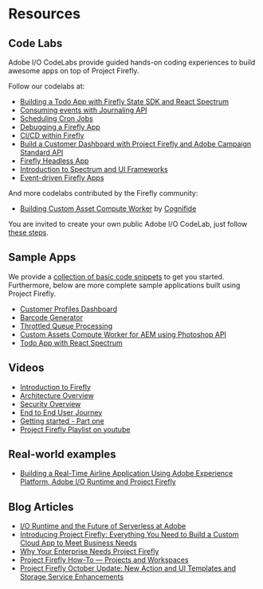 <Hero slots="heading"/>

# Resources

## Code Labs

Adobe I/O CodeLabs provide guided hands-on coding experiences to build awesome apps on top of Project Firefly.

Follow our codelabs at:
* [Building a Todo App with Firefly State SDK and React Spectrum](https://adobeio-codelabs-react-spectrum-crud-adobedocs.hlx.page/)
* [Consuming events with Journaling API](https://adobeio-codelabs-journaling-events-adobedocs.hlx.page/)
* [Scheduling Cron Jobs](https://adobeio-codelabs-alarms-adobedocs.project-helix.page/)
* [Debugging a Firefly App](https://adobeio-codelabs-debugging-adobedocs.project-helix.page/)
* [CI/CD within Firefly](https://adobeio-codelabs-ci-cd-adobedocs.project-helix.page/)
* [Build a Customer Dashboard with Project Firefly and Adobe Campaign Standard API](https://adobeio-codelabs-campaign-standard-adobedocs.project-helix.page/)
* [Firefly Headless App](https://adobeio-codelabs-barcode-adobedocs.project-helix.page/)
* [Introduction to Spectrum and UI Frameworks](https://adobeio-codelabs-spectrum-intro-adobedocs.project-helix.page/)
* [Event-driven Firefly Apps](https://adobeio-codelabs-custom-events-adobedocs.project-helix.page/)

And more codelabs contributed by the Firefly community:
* [Building Custom Asset Compute Worker](https://adobeio-asset-compute-labs-cognifide.project-helix.page/) by [Cognifide](https://www.cognifide.com)

You are invited to create your own public Adobe I/O CodeLab, just follow [these steps](https://adobeio-codelabs-howto-adobedocs.project-helix.page/).

## Sample Apps

We provide a [collection of basic code snippets](https://github.com/AdobeDocs/adobeio-samples-firefly-basics) to get you started. Furthermore, below are more complete sample applications built using Project Firefly.

* [Customer Profiles Dashboard](https://github.com/AdobeDocs/adobeio-samples-customers-dashboard)
* [Barcode Generator](https://github.com/AdobeDocs/adobeio-samples-barcode-generator)
* [Throttled Queue Processing](https://github.com/AdobeDocs/adobeio-samples-throttled-processing)
* [Custom Assets Compute Worker for AEM using Photoshop API](https://github.com/AdobeDocs/adobeio-samples-assets-compute-photoshop)
* [Todo App with React Spectrum](https://github.com/AdobeDocs/adobeio-samples-todoapp)

## Videos

* [Introduction to Firefly](https://youtu.be/mkgpeWbHrjA)
* [Architecture Overview](https://youtu.be/LbAVytUm94g)
* [Security Overview](https://youtu.be/CHPDtDejy6Q)
* [End to End User Journey](https://youtu.be/N_0MxSIoKDM)
* [Getting started - Part one](https://youtu.be/AwL0QRxH9JQ)
* [Project Firefly Playlist on youtube](https://www.youtube.com/playlist?list=PLcVEYUqU7VRfDij-Jbjyw8S8EzW073F_o)

## Real-world examples

* [Building a Real-Time Airline Application Using Adobe Experience Platform, Adobe I/O Runtime and Project Firefly](https://www.netcentric.biz/insights/2020/06/building-an-aep-demo-with-firefly.html?utm_source=linkedin&utm_medium=social_nonpaid&utm_campaign=20_insights&utm_content=link_post&es_id=8e9abf83f6)


## Blog Articles

* [I/O Runtime and the Future of Serverless at Adobe](https://medium.com/adobetech/i-o-runtime-and-the-future-of-serverless-at-adobe-2c647b43d3a7)
* [Introducing Project Firefly: Everything You Need to Build a Custom Cloud App to Meet Business Needs](https://medium.com/adobetech/project-firefly-build-custom-cloud-native-adobe-apps-54d157adb473)
* [Why Your Enterprise Needs Project Firefly](https://medium.com/adobetech/why-your-enterprise-needs-project-firefly-9c2f2469a5f2)
* [Project Firefly How-To — Projects and Workspaces](https://medium.com/adobetech/project-firefly-how-to-projects-and-workspaces-9738d31338e7)
* [Project Firefly October Update: New Action and UI Templates and Storage Service Enhancements](https://medium.com/adobetech/project-firefly-update-october-2020-action-ui-templates-presigned-urls-ttl-settings-7394fa019d25)


